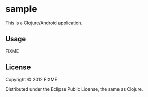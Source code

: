# sample

This is a Clojure/Android application.

## Usage

FIXME

## License

Copyright © 2012 FIXME

Distributed under the Eclipse Public License, the same as Clojure.
